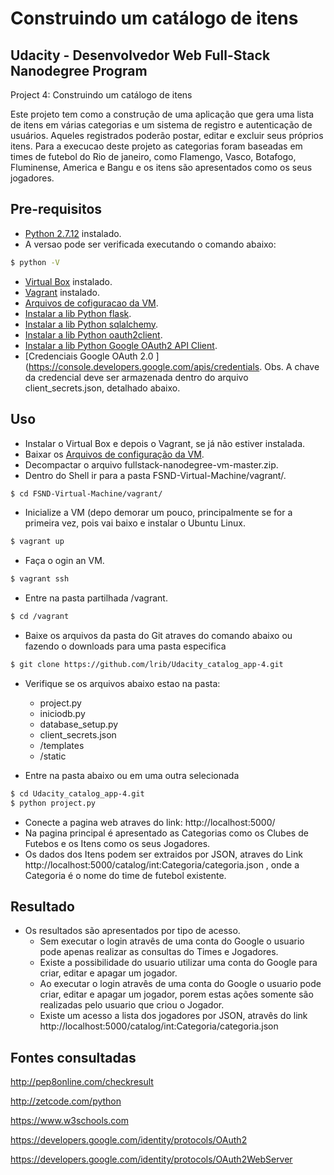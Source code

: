 Construindo um catálogo de itens
=================================


Udacity - Desenvolvedor Web Full-Stack Nanodegree Program
---------------------------------------------
Project 4: Construindo um catálogo de itens

Este projeto tem como a construção de uma aplicação que gera uma lista de itens em várias categorias e um sistema de registro e autenticação de usuários. Aqueles registrados poderão postar, editar e excluir seus próprios itens.
Para a execucao deste projeto as categorias foram baseadas em times de futebol do Rio de janeiro, como Flamengo, Vasco, Botafogo, Fluminense, America e Bangu e os itens são apresentados como os seus jogadores.

Pre-requisitos
------------

+ [Python 2.7.12](https://www.python.org/downloads/release/python-2712/) instalado.
+ A versao pode ser verificada executando o comando abaixo:
```bash
$ python -V
```
+ [Virtual Box](https://www.virtualbox.org/wiki/Downloads) instalado.
+ [Vagrant](https://www.vagrantup.com/downloads.html) instalado.
+ [Arquivos de cofiguracao da VM](https://github.com/udacity/fullstack-nanodegree-vm).
+ [Instalar a lib Python flask](http://flask.pocoo.org/docs/1.0/installation/#install-flask).
+ [Instalar a lib Python sqlalchemy](https://pypi.org/project/SQLAlchemy/).
+ [Instalar a lib Python oauth2client](https://pypi.org/project/oauth2client/).
+ [Instalar a lib Python Google OAuth2 API Client](https://developers.google.com/api-client-library/python/apis/oauth2/v1).
+ [Credenciais Google OAuth 2.0 ](https://console.developers.google.com/apis/credentials.
Obs. A chave da credencial deve ser armazenada dentro do arquivo client_secrets.json, detalhado abaixo. 

Uso
-----
* Instalar o Virtual Box e depois o Vagrant, se já não estiver instalada.
* Baixar os [Arquivos de configuração da VM](https://github.com/udacity/fullstack-nanodegree-vm).
* Decompactar o arquivo fullstack-nanodegree-vm-master.zip.
* Dentro do Shell ir para a pasta FSND-Virtual-Machine/vagrant/.
```bash
$ cd FSND-Virtual-Machine/vagrant/
```
* Inicialize a VM (depo demorar um pouco, principalmente se for a primeira vez, pois vai baixo e instalar o Ubuntu Linux.
```bash
$ vagrant up
```
* Faça o ogin an VM.
```bash
$ vagrant ssh
```
* Entre na pasta partilhada /vagrant.
```bash
$ cd /vagrant
```
* Baixe os arquivos da pasta do Git atraves do comando abaixo ou fazendo o downloads para uma pasta especifica
```bash
$ git clone https://github.com/lrib/Udacity_catalog_app-4.git
```
* Verifique se os arquivos abaixo estao na pasta:
	* project.py
	* iniciodb.py
	* database_setup.py
	* client_secrets.json
	* /templates
	* /static

* Entre na pasta abaixo ou em uma outra selecionada 
```bash
$ cd Udacity_catalog_app-4.git
$ python project.py
```
* Conecte a pagina web atraves do link: http://localhost:5000/
* Na pagina principal é apresentado as Categorias como os Clubes de Futebos e os Itens como os seus Jogadores. 
* Os dados dos Itens podem ser extraidos por JSON, atraves do Link http://localhost:5000/catalog/int:Categoria/categoria.json , onde a Categoria é o nome do time de futebol existente.

Resultado
---------

* Os resultados são apresentados por tipo de acesso.
  + Sem executar o login atravês de uma conta do Google o usuario pode apenas realizar as consultas do Times e Jogadores.
  + Existe a possibilidade do usuario utilizar uma conta do Google para criar, editar e apagar um jogador.
  + Ao executar o login atravês de uma conta do Google o usuario pode criar, editar e apagar um jogador, porem estas ações somente são realizadas pelo usuario que criou o Jogador.
  + Existe um acesso a lista dos jogadores por JSON, atravês do link http://localhost:5000/catalog/int:Categoria/categoria.json

Fontes consultadas
---------
http://pep8online.com/checkresult

http://zetcode.com/python

https://www.w3schools.com

https://developers.google.com/identity/protocols/OAuth2

https://developers.google.com/identity/protocols/OAuth2WebServer

